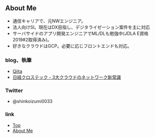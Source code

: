 ## About Me
- 通信キャリアで、元NWエンジニア。
- 法人向けSI。現在はDX目指し、デジタライゼーション案件を主に対応
- サーバサイドのアプリ開発エンジニアでML/DLも勉強中(JDLA E資格2019#2取得済み)。
- 好きなクラウドはGCP。必要に応じフロントエンドも対応。

### blog、執筆
- [Qiita](https://qiita.com/shinkoizumi0033)
- [日経クロステック - 3大クラウドのネットワーク新常識](https://xtech.nikkei.com/atcl/nxt/mag/nnw/18/052100057/052100001/)

### Twitter
- @shinkoizumi0033

### link
- [Top](https://ko-ism.github.io/)
- [About Me](https://ko-ism.github.io/about)